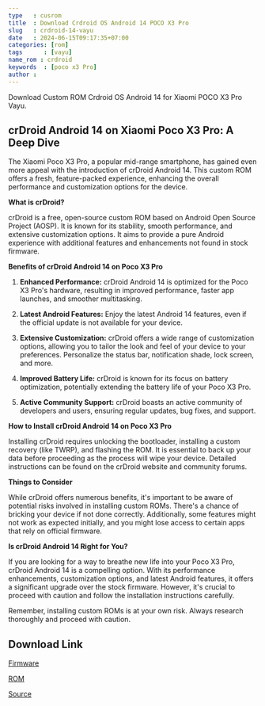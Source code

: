 ```yaml
---
type   : cusrom
title  : Download Crdroid OS Android 14 POCO X3 Pro
slug   : crdroid-14-vayu
date   : 2024-06-15T09:17:35+07:00
categories: [rom]
tags      : [vayu]
name_rom : crdroid
keywords  : [poco x3 Pro]
author :
---
```


Download Custom ROM Crdroid OS Android 14 for Xiaomi POCO X3 Pro Vayu.

## crDroid Android 14 on Xiaomi Poco X3 Pro: A Deep Dive

The Xiaomi Poco X3 Pro, a popular mid-range smartphone, has gained even more appeal with the introduction of crDroid Android 14. This custom ROM offers a fresh, feature-packed experience, enhancing the overall performance and customization options for the device.

**What is crDroid?**

crDroid is a free, open-source custom ROM based on Android Open Source Project (AOSP). It is known for its stability, smooth performance, and extensive customization options. It aims to provide a pure Android experience with additional features and enhancements not found in stock firmware.

**Benefits of crDroid Android 14 on Poco X3 Pro**

1. **Enhanced Performance:** crDroid Android 14 is optimized for the Poco X3 Pro's hardware, resulting in improved performance, faster app launches, and smoother multitasking.

2. **Latest Android Features:** Enjoy the latest Android 14 features, even if the official update is not available for your device.

3. **Extensive Customization:** crDroid offers a wide range of customization options, allowing you to tailor the look and feel of your device to your preferences. Personalize the status bar, notification shade, lock screen, and more.

4. **Improved Battery Life:** crDroid is known for its focus on battery optimization, potentially extending the battery life of your Poco X3 Pro.

5. **Active Community Support:** crDroid boasts an active community of developers and users, ensuring regular updates, bug fixes, and support.

**How to Install crDroid Android 14 on Poco X3 Pro**

Installing crDroid requires unlocking the bootloader, installing a custom recovery (like TWRP), and flashing the ROM. It is essential to back up your data before proceeding as the process will wipe your device. Detailed instructions can be found on the crDroid website and community forums.

**Things to Consider**

While crDroid offers numerous benefits, it's important to be aware of potential risks involved in installing custom ROMs. There's a chance of bricking your device if not done correctly. Additionally, some features might not work as expected initially, and you might lose access to certain apps that rely on official firmware.

**Is crDroid Android 14 Right for You?**

If you are looking for a way to breathe new life into your Poco X3 Pro, crDroid Android 14 is a compelling option. With its performance enhancements, customization options, and latest Android features, it offers a significant upgrade over the stock firmware. However, it's crucial to proceed with caution and follow the installation instructions carefully.

Remember, installing custom ROMs is at your own risk. Always research thoroughly and proceed with caution.


## Download Link
[Firmware](https://sourceforge.net/projects/crdroid/files/vayu/9.x/firmware/fw_vayu_bhima_V14.0.3.0.TJUMIXM.zip/download)

[ROM](https://sourceforge.net/projects/crdroid/files/vayu/10.x/)

[Source](https://crdroid.net/vayu/9)

